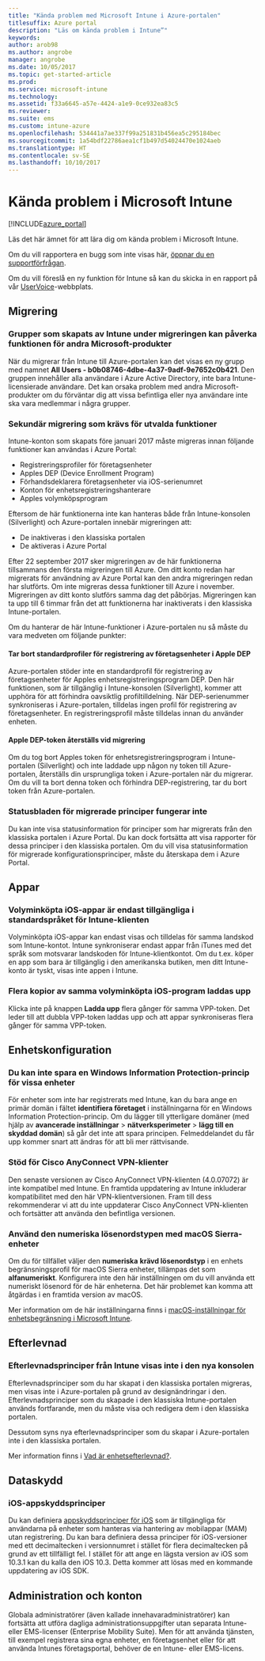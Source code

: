 ```yaml
---
title: "Kända problem med Microsoft Intune i Azure-portalen"
titlesuffix: Azure portal
description: "Läs om kända problem i Intune”"
keywords: 
author: arob98
ms.author: angrobe
manager: angrobe
ms.date: 10/05/2017
ms.topic: get-started-article
ms.prod: 
ms.service: microsoft-intune
ms.technology: 
ms.assetid: f33a6645-a57e-4424-a1e9-0ce932ea83c5
ms.reviewer: 
ms.suite: ems
ms.custom: intune-azure
ms.openlocfilehash: 534441a7ae337f99a251831b456ea5c295184bec
ms.sourcegitcommit: 1a54bdf22786aea1cf1b497d54024470e1024aeb
ms.translationtype: HT
ms.contentlocale: sv-SE
ms.lasthandoff: 10/10/2017
---
```

# <a name="known-issues-in-microsoft-intune"></a>Kända problem i Microsoft Intune


[!INCLUDE[azure_portal](./includes/azure_portal.md)]


Läs det här ämnet för att lära dig om kända problem i Microsoft Intune.

Om du vill rapportera en bugg som inte visas här, [öppnar du en supportförfrågan](get-support.md).

Om du vill föreslå en ny funktion för Intune så kan du skicka in en rapport på vår [UserVoice](https://microsoftintune.uservoice.com/forums/291681-ideas/category/189016-azure-admin-console)-webbplats.

## <a name="migration"></a>Migrering

### <a name="groups-created-by-intune-during-migration-might-affect-functionality-of-other-microsoft-products"></a>Grupper som skapats av Intune under migreringen kan påverka funktionen för andra Microsoft-produkter

När du migrerar från Intune till Azure-portalen kan det visas en ny grupp med namnet **All Users - b0b08746-4dbe-4a37-9adf-9e7652c0b421**. Den gruppen innehåller alla användare i Azure Active Directory, inte bara Intune-licensierade användare. Det kan orsaka problem med andra Microsoft-produkter om du förväntar dig att vissa befintliga eller nya användare inte ska vara medlemmar i några grupper.

### <a name="secondary-migration-required-for-select-capabilities"></a>Sekundär migrering som krävs för utvalda funktioner

Intune-konton som skapats före januari 2017 måste migreras innan följande funktioner kan användas i Azure Portal:

- Registreringsprofiler för företagsenheter
- Apples DEP (Device Enrollment Program)
- Förhandsdeklarera företagsenheter via iOS-serienumret
- Konton för enhetsregistreringshanterare
- Apples volymköpsprogram

Eftersom de här funktionerna inte kan hanteras både från Intune-konsolen (Silverlight) och Azure-portalen innebär migreringen att:
- De inaktiveras i den klassiska portalen
- De aktiveras i Azure Portal  

Efter 22 september 2017 sker migreringen av de här funktionerna tillsammans den första migreringen till Azure. Om ditt konto redan har migrerats för användning av Azure Portal kan den andra migreringen redan har slutförts. Om inte migreras dessa funktioner till Azure i november. Migreringen av ditt konto slutförs samma dag det påbörjas. Migreringen kan ta upp till 6 timmar från det att funktionerna har inaktiverats i den klassiska Intune-portalen.

Om du hanterar de här Intune-funktioner i Azure-portalen nu så måste du vara medveten om följande punkter:

#### <a name="removes-default-corporate-device-enrollment-profiles-in-apple-dep"></a>Tar bort standardprofiler för registrering av företagsenheter i Apple DEP
Azure-portalen stöder inte en standardprofil för registrering av företagsenheter för Apples enhetsregistreringsprogram DEP. Den här funktionen, som är tillgänglig i Intune-konsolen (Silverlight), kommer att upphöra för att förhindra oavsiktlig profiltilldelning. När DEP-serienummer synkroniseras i Azure-portalen, tilldelas ingen profil för registrering av företagsenheter. En registreringsprofil måste tilldelas innan du använder enheten.

#### <a name="apple-dep-token-restored-with-migration"></a>Apple DEP-token återställs vid migrering

Om du tog bort Apples token för enhetsregistreringsprogram i Intune-portalen (Silverlight) och inte laddade upp någon ny token till Azure-portalen, återställs din ursprungliga token i Azure-portalen när du migrerar. Om du vill ta bort denna token och förhindra DEP-registrering, tar du bort token från Azure-portalen.

### <a name="status-blades-for-migrated-policies-do-not-work"></a>Statusbladen för migrerade principer fungerar inte

Du kan inte visa statusinformation för principer som har migrerats från den klassiska portalen i Azure Portal. Du kan dock fortsätta att visa rapporter för dessa principer i den klassiska portalen. Om du vill visa statusinformation för migrerade konfigurationsprinciper, måste du återskapa dem i Azure Portal.

## <a name="apps"></a>Appar

### <a name="ios-volume-purchased-apps-only-available-in-default-intune-tenant-language"></a>Volyminköpta iOS-appar är endast tillgängliga i standardspråket för Intune-klienten
Volyminköpta iOS-appar kan endast visas och tilldelas för samma landskod som Intune-kontot. Intune synkroniserar endast appar från iTunes med det språk som motsvarar landskoden för Intune-klientkontot. Om du t.ex. köper en app som bara är tillgänglig i den amerikanska butiken, men ditt Intune-konto är tyskt, visas inte appen i Intune.

### <a name="multiple-copies-of-the-same-ios-volume-purchase-program-are-uploaded"></a>Flera kopior av samma volyminköpta iOS-program laddas upp
Klicka inte på knappen **Ladda upp** flera gånger för samma VPP-token. Det leder till att dubbla VPP-token laddas upp och att appar synkroniseras flera gånger för samma VPP-token.

<!-- ## Groups -->

## <a name="device-configuration"></a>Enhetskonfiguration

### <a name="you-cannot-save-a-windows-information-protection-policy-for-some-devices"></a>Du kan inte spara en Windows Information Protection-princip för vissa enheter

För enheter som inte har registrerats med Intune, kan du bara ange en primär domän i fältet **identifiera företaget** i inställningarna för en Windows Information Protection-princip.
Om du lägger till ytterligare domäner (med hjälp av **avancerade inställningar** > **nätverksperimeter** > **lägg till en skyddad domän**) så går det inte att spara principen. Felmeddelandet du får upp kommer snart att ändras för att bli mer rättvisande.

### <a name="cisco-anyconnect-vpn-client-support"></a>Stöd för Cisco AnyConnect VPN-klienter

Den senaste versionen av Cisco AnyConnect VPN-klienten (4.0.07072) är inte kompatibel med Intune.
En framtida uppdatering av Intune inkluderar kompatibilitet med den här VPN-klientversionen. Fram till dess rekommenderar vi att du inte uppdaterar Cisco AnyConnect VPN-klienten och fortsätter att använda den befintliga versionen.

### <a name="using-the-numeric-password-type-with-macos-sierra-devices"></a>Använd den numeriska lösenordstypen med macOS Sierra-enheter

Om du för tillfället väljer den **numeriska** **krävd lösenordstyp** i en enhets begränsningsprofil för macOS Sierra enheter, tillämpas det som **alfanumeriskt**. Konfigurera inte den här inställningen om du vill använda ett numeriskt lösenord för de här enheterna.
Det här problemet kan komma att åtgärdas i en framtida version av macOS.

Mer information om de här inställningarna finns i [macOS-inställningar för enhetsbegränsning i Microsoft Intune](device-restrictions-macos.md).

## <a name="compliance"></a>Efterlevnad

### <a name="compliance-policies-from-intune-do-not-show-up-in-new-console"></a>Efterlevnadsprinciper från Intune visas inte i den nya konsolen

Efterlevnadsprinciper som du har skapat i den klassiska portalen migreras, men visas inte i Azure-portalen på grund av designändringar i den. Efterlevnadsprinciper som du skapade i den klassiska Intune-portalen används fortfarande, men du måste visa och redigera dem i den klassiska portalen.

Dessutom syns nya efterlevnadsprinciper som du skapar i Azure-portalen inte i den klassiska portalen.

Mer information finns i [Vad är enhetsefterlevnad?](device-compliance.md).

<!-- ## Enrollment -->


## <a name="data-protection"></a>Dataskydd

### <a name="ios-app-protection-policies"></a>iOS-appskyddsprinciper

Du kan definiera [appskyddsprinciper för iOS](app-protection-policy-settings-ios.md) som är tillgängliga för användarna på enheter som hanteras via hantering av mobilappar (MAM) utan registrering. Du kan bara definiera dessa principer för iOS-versioner med ett decimaltecken i versionnumret i stället för flera decimaltecken på grund av ett tillfälligt fel. I stället för att ange en lägsta version av iOS som 10.3.1 kan du kalla den iOS 10.3. Detta kommer att lösas med en kommande uppdatering av iOS SDK.


## <a name="administration-and-accounts"></a>Administration och konton

Globala administratörer (även kallade innehavaradministratörer) kan fortsätta att utföra dagliga administrationsuppgifter utan separata Intune- eller EMS-licenser (Enterprise Mobility Suite). Men för att använda tjänsten, till exempel registrera sina egna enheter, en företagsenhet eller för att använda Intunes företagsportal, behöver de en Intune- eller EMS-licens.

<!-- ## Additional items -->
